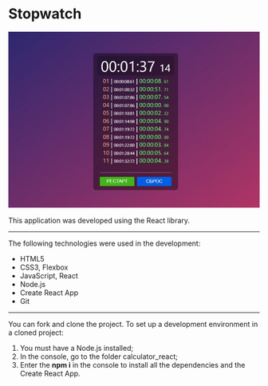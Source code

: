 Stopwatch
========================================================

![screenshot of sample](Sample.jpg)

This application was developed using the React library. 
***
The following technologies were used in the development:
* HTML5
* CSS3, Flexbox
* JavaScript, React
* Node.js
* Create React App
* Git

***
You can fork and clone the project.
To set up a development environment in a cloned project:
1. You must have a Node.js installed;
2. In the console, go to the folder calculator_react;
3. Enter the **npm i** in the console to install all the dependencies and the Create React App.

